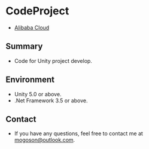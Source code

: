 # CodeProject

- [Alibaba Cloud](https://www.aliyun.com/minisite/goods?userCode=0fgf4qk9)

## Summary
- Code for Unity project develop.

## Environment
- Unity 5.0 or above.
- .Net Framework 3.5 or above.

## Contact
- If you have any questions, feel free to contact me at mogoson@outlook.com.